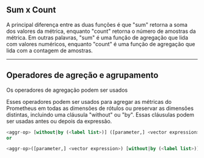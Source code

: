 


## Sum x Count


A principal diferença entre as duas funções é que "sum" retorna a soma dos valores da métrica, enquanto "count" retorna o número de amostras da métrica. Em outras palavras, "sum" é uma função de agregação que lida com valores numéricos, enquanto "count" é uma função de agregação que lida com a contagem de amostras.

--- 

## Operadores de agreção e agrupamento
Os operadores de agregação podem ser usados

Esses operadores podem ser usados para agregar as métricas do Prometheus em todas as dimensões de rótulos ou preservar as dimensões distintas, incluindo uma cláusula "without" ou "by". Essas cláusulas podem ser usadas antes ou depois da expressão.

```sql
<aggr-op> [without|by (<label list>)] ([parameter,] <vector expression>)
or

<aggr-op>([parameter,] <vector expression>) [without|by (<label list>)]
```